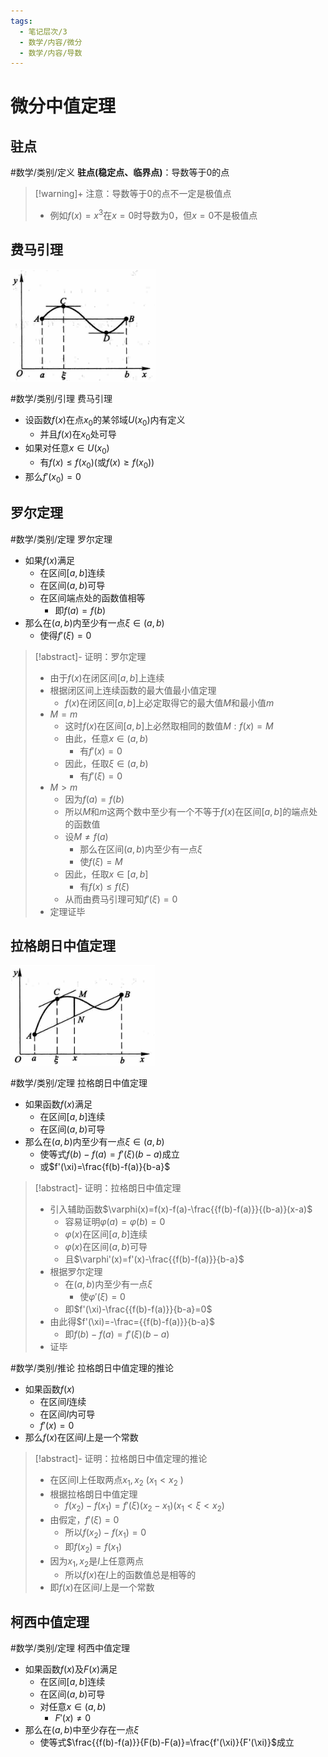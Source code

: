 ```yaml
---
tags:
  - 笔记层次/3
  - 数学/内容/微分
  - 数学/内容/导数
---
```


# 微分中值定理

## 驻点

#数学/类别/定义 **驻点(稳定点、临界点)**：导数等于0的点

>[!warning]+ 注意：导数等于0的点不一定是极值点
> - 例如$f(x)=x^{3}$在$x=0$时导数为$0$，但$x=0$不是极值点
## 费马引理
![20240918163936.png](../../attachment/png/Pasted%20image%2020240918163936.png)

#数学/类别/引理 费马引理
- 设函数$f(x)$在点$x_{0}$的某邻域$U(x_{0})$内有定义
	- 并且$f(x)$在$x_{0}$处可导
- 如果对任意$x\in U(x_{0})$
	- 有$f(x)\leq f(x_{0})$(或$f(x)\geq f(x_{0})$)
- 那么$f'(x_{0})=0$


## 罗尔定理

#数学/类别/定理 罗尔定理
- 如果$f(x)$满足
	- 在区间$[a,b]$连续
	- 在区间$(a,b)$可导
	- 在区间端点处的函数值相等
		- 即$f(a)=f(b)$
- 那么在$(a,b)$内至少有一点$\xi \in(a,b)$
	- 使得$f'(\xi)=0$

> [!abstract]- 证明：罗尔定理
> - 由于$f(x)$在闭区间$[a,b]$上连续
> - 根据闭区间上连续函数的最大值最小值定理
> 	- $f(x)$在闭区间$[a,b]$上必定取得它的最大值$M$和最小值$m$
> - $M=m$
> 	- 这时$f(x)$在区间$[a,b]$上必然取相同的数值$M:f(x)=M$
> 	- 由此，任意$x\in(a,b)$
> 		- 有$f'(x)=0$
> 	- 因此，任取$\xi \in (a,b)$
> 		- 有$f'(\xi )=0$
> - $M>m$
> 	- 因为$f(a)=f(b)$
> 	- 所以$M$和$m$这两个数中至少有一个不等于$f(x)$在区间$[a,b]$的端点处的函数值
> 	- 设$M\neq f(a)$
> 		- 那么在区间$(a,b)$内至少有一点$\xi$
> 		- 使$f(\xi)=M$
> 	- 因此，任取$x\in[a,b]$
> 		- 有$f(x)\leq f(\xi)$
> 	- 从而由费马引理可知$f'(\xi)=0$
> - 定理证毕


## 拉格朗日中值定理

![20240918163919.png](../../attachment/png/Pasted%20image%2020240918163919.png)

#数学/类别/定理 拉格朗日中值定理
- 如果函数$f(x)$满足
	- 在区间$[a,b]$连续
	- 在区间$(a,b)$可导
- 那么在$(a,b)$内至少有一点$\xi \in(a,b)$
	- 使等式$f(b)-f(a)=f'(\xi)(b-a)$成立
	- 或$f'(\xi)=\frac{f(b)-f(a)}{b-a}$

> [!abstract]- 证明：拉格朗日中值定理
> - 引入辅助函数$\varphi(x)=f(x)-f(a)-\frac{{f(b)-f(a)}}{(b-a)}(x-a)$
> 	- 容易证明$\varphi(a)=\varphi(b)=0$
> 	- $\varphi(x)$在区间$[a,b]$连续
> 	- $\varphi(x)$在区间$(a,b)$可导
> 	- 且$\varphi'(x)=f'(x)-\frac{{f(b)-f(a)}}{b-a}$
> - 根据罗尔定理
> 	- 在$(a,b)$内至少有一点$\xi$
> 		- 使$\varphi'(\xi)=0$
> 	- 即$f'(\xi)-\frac{{f(b)-f(a)}}{b-a}=0$
> - 由此得$f'(\xi)=-\frac={{f(b)-f(a)}}{b-a}$
> 	- 即$f(b)-f(a)=f'(\xi)(b-a)$
> - 证毕

#数学/类别/推论 拉格朗日中值定理的推论

- 如果函数$f(x)$
	- 在区间$I$连续
	- 在区间$I$内可导
	- $f'(x)=0$
- 那么$f(x)$在区间$I$上是一个常数

> [!abstract]- 证明：拉格朗日中值定理的推论
> - 在区间I上任取两点$x_{1},x_{2}$ ($x_{1}<x_{2}$ )
> - 根据拉格朗日中值定理
> 	- $f(x_{2})-f(x_{1}) =f'(\xi)(x_{2}-x_{1})$($x_{1}<\xi<x_{2}$)
> - 由假定，$f'(\xi)=0$
> 	- 所以$f(x_{2})-f(x_{1})=0$
> 	- 即$f(x_{2})= f(x_{1})$
> - 因为$x_{1},x_{2}$是$I$上任意两点
> 	- 所以$f(x)$在$I$上的函数值总是相等的
> - 即$f(x)$在区间$I$上是一个常数

## 柯西中值定理

#数学/类别/定理 柯西中值定理

- 如果函数$f(x)$及$F(x)$满足
	- 在区间$[a,b]$连续
	- 在区间$(a,b)$可导
	- 对任意$x\in(a,b)$
		- $F'(x)\neq 0$
- 那么在$(a,b)$中至少存在一点$\xi$
	- 使等式$\frac{{f(b)-f(a)}}{F(b)-F(a)}=\frac{f'(\xi)}{F'(\xi)}$成立
